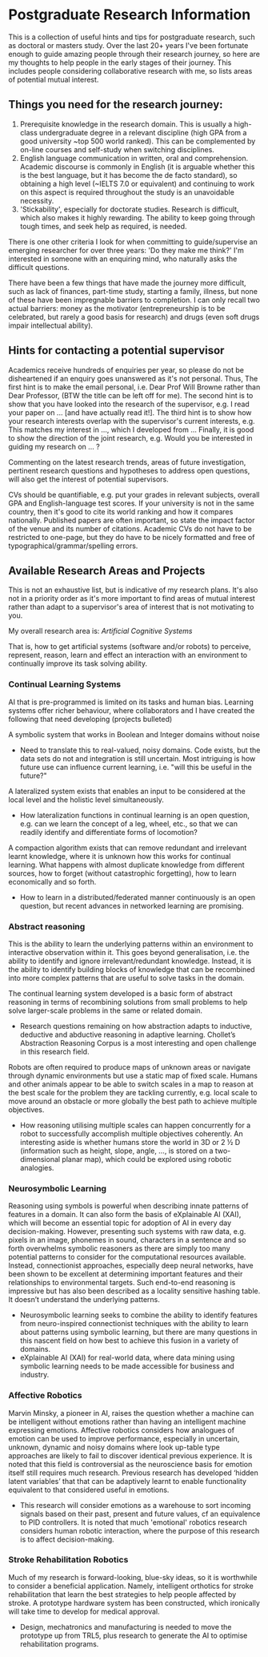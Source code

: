 # Postgraduate Research Information
This is a collection of useful hints and tips for postgraduate research, such as doctoral or masters study. Over the last 20+ years I've been fortunate enough to guide amazing people through their research journey, so here are my thoughts to help people in the early stages of their journey. This includes people considering collaborative research with me, so lists areas of potential mutual interest.

## Things you need for the research journey:

1. Prerequisite knowledge in the research domain.
This is usually a high-class undergraduate degree in a relevant discipline (high GPA from a good university ~top 500 world ranked). This can be complemented by on-line courses and self-study when switching disciplines.
2. English language communication in written, oral and comprehension.
Academic discourse is commonly in English (it is arguable whether this is the best language, but it has become the de facto standard), so obtaining a high level  (~IELTS 7.0 or equivalent) and continuing to work on this aspect is required throughout the study is an unavoidable necessity.
3. 'Stickability', especially for doctorate studies. 
Research is difficult, which also makes it highly rewarding. The ability to keep going through tough times, and seek help as required, is needed.

There is one other criteria I look for when committing to guide/supervise an emerging researcher for over three years: 'Do they make me think?'
I'm interested in someone with an enquiring mind, who naturally asks the difficult questions.

There have been a few things that have made the journey more difficult, such as lack of finances, part-time study, starting a family, illness, but none of these have been impregnable barriers to completion.
I can only recall two actual barriers: money as the motivator (entrepreneurship is to be celebrated, but rarely a good basis for research) and drugs (even soft drugs impair intellectual ability).

## Hints for contacting a potential supervisor 
Academics receive hundreds of enquiries per year, so please do not be disheartened if an enquiry goes unanswered as it's not personal. Thus, 
The first hint is to make the email personal, i.e. Dear Prof Will Browne rather than Dear Professor, (BTW the title can be left off for me). 
The second hint is to show that you have looked into the research of the supervisor, e.g. I read your paper on ... [and have actually read it!]. 
The third hint is to show how your research interests overlap with the supervisor's current interests, e.g. This matches my interest in ..., which I developed from ...
Finally, it is good to show the direction of the joint research, e.g. Would you be interested in guiding my research on ... ?

Commenting on the latest research trends, areas of future investigation, pertinent research questions and hypotheses to address open questions, will also get the interest of potential supervisors.

CVs should be quantifiable, e.g. put your grades in relevant subjects, overall GPA and English-language test scores. If your university is not in the same country, then it's good to cite its world ranking and how it compares nationally. Published papers are often important, so state the impact factor of the venue and its number of citations. Academic CVs do not have to be restricted to one-page, but they do have to be nicely formatted and free of typographical/grammar/spelling errors.

## Available Research Areas and Projects 
This is not an exhaustive list, but is indicative of my research plans. It's also not in a priority order as it's more important to find areas of mutual interest rather than adapt to a supervisor's area of interest that is not motivating to you.

My overall research area is: _Artificial Cognitive Systems_

That is, how to get artificial systems (software and/or robots) to perceive, represent, reason, learn and effect an interaction with an environment to continually improve its task solving ability.

### Continual Learning Systems
AI that is pre-programmed is limited on its tasks and human bias. Learning systems offer richer behaviour, where collaborators and I have created the following that need developing (projects bulleted)

A symbolic system that works in Boolean and Integer domains without noise
* Need to translate this to real-valued, noisy domains.
Code exists, but the data sets do not and integration is still uncertain. Most intriguing is how future use can influence current learning, i.e. "will this be useful in the future?"

A lateralized system exists that enables an input to be considered at the local level and the holistic level simultaneously.
* How lateralization functions in continual learning is an open question, e.g. can we learn the concept of a leg, wheel, etc., so that we can readily identify and differentiate forms of locomotion?

A compaction algorithm exists that can remove redundant and irrelevant learnt knowledge, where it is unknown how this works for continual learning. What happens with almost duplicate knowledge from different sources, how to forget (without catastrophic forgetting), how to learn economically and so forth.
* How to learn in a distributed/federated manner continuously is an open question, but recent advances in networked learning are promising.

### Abstract reasoning
This is the ability to learn the underlying patterns within an environment to interactive observation within it. This goes beyond generalisation, i.e. the ability to identify and ignore irrelevant/redundant knowledge. Instead, it is the ability to identify building blocks of knowledge that can be recombined into more complex patterns that are useful to solve tasks in the domain.

The continual learning system developed is a basic form of abstract reasoning in terms of recombining solutions from small problems to help solve larger-scale problems in the same or related domain.
* Research questions remaining on how abstraction adapts to inductive, deductive and abductive reasoning in adaptive learning.
Chollet’s Abstraction Reasoning Corpus is a most interesting and open challenge in this research field.

Robots are often required to produce maps of unknown areas or navigate through dynamic environments but use a static map of fixed scale. Humans and other animals appear to be able to switch scales in a map to reason at the best scale for the problem they are tackling currently, e.g. local scale to move around an obstacle or more globally the best path to achieve multiple objectives.
* How reasoning utilising multiple scales can happen concurrently for a robot to successfully accomplish multiple objectives coherently.
An interesting aside is whether humans store the world in 3D or 2 ½ D (information such as height, slope, angle, …, is stored on a two-dimensional planar map), which could be explored using robotic analogies.

### Neurosymbolic Learning
Reasoning using symbols is powerful when describing innate patterns of features in a domain. It can also form the basis of eXplainable AI (XAI), which will become an essential topic for adoption of AI in every day decision-making. However, presenting such systems with raw data, e.g. pixels in an image, phonemes in sound, characters in a sentence and so forth overwhelms symbolic reasoners as there are simply too many potential patterns to consider for the computational resources available.
Instead, connectionist approaches, especially deep neural networks, have been shown to be excellent at determining important features and their relationships to environmental targets. Such end-to-end reasoning is impressive but has also been described as a locality sensitive hashing table. It doesn’t understand the underlying patterns.
* Neurosymbolic learning seeks to combine the ability to identify features from neuro-inspired connectionist techniques with the ability to learn about patterns using symbolic learning, but there are many questions in this nascent field on how best to achieve this fusion in a variety of domains.
* eXplainable AI (XAI) for real-world data, where data mining using symbolic learning needs to be made accessible for business and industry.

### Affective Robotics
Marvin Minsky, a pioneer in AI, raises the question whether a machine can be intelligent without emotions rather than having an intelligent machine expressing emotions. Affective robotics considers how analogues of emotion can be used to improve performance, especially in uncertain, unknown, dynamic and noisy domains where look up-table type approaches are likely to fail to discover identical previous experience.
It is noted that this field is controversial as the neuroscience basis for emotion itself still requires much research. Previous research has developed ‘hidden latent variables’ that that can be adaptively learnt to enable functionality equivalent to that considered useful in emotions.
* This research will consider emotions as a warehouse to sort incoming signals based on their past, present and future values, cf an equivalence to PID controllers.
It is noted that much 'emotional' robotics research considers human robotic interaction, where the purpose of this research is to affect decision-making.

### Stroke Rehabilitation Robotics
Much of my research is forward-looking, blue-sky ideas, so it is worthwhile to consider a beneficial application. Namely, intelligent orthotics for stroke rehabilitation that learn the best strategies to help people affected by stroke. A prototype hardware system has been constructed, which ironically will take time to develop for medical approval.
* Design, mechatronics and manufacturing is needed to move the prototype up from TRL5, plus research to generate the AI to optimise rehabilitation programs.






